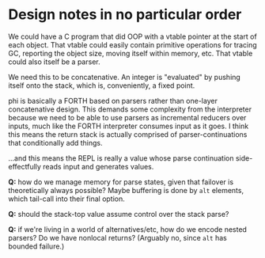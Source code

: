 # Design notes in no particular order
We could have a C program that did OOP with a vtable pointer at the start of
each object. That vtable could easily contain primitive operations for tracing
GC, reporting the object size, moving itself within memory, etc. That vtable
could also itself be a parser.

We need this to be concatenative. An integer is "evaluated" by pushing itself
onto the stack, which is, conveniently, a fixed point.

phi is basically a FORTH based on parsers rather than one-layer concatenative
design. This demands some complexity from the interpreter because we need to be
able to use parsers as incremental reducers over inputs, much like the FORTH
interpreter consumes input as it goes. I think this means the return stack is
actually comprised of parser-continuations that conditionally add things.

...and this means the REPL is really a value whose parse continuation
side-effectfully reads input and generates values.

**Q:** how do we manage memory for parse states, given that failover is
theoretically always possible? Maybe buffering is done by `alt` elements, which
tail-call into their final option.

**Q:** should the stack-top value assume control over the stack parse?

**Q:** if we're living in a world of alternatives/etc, how do we encode nested
parsers? Do we have nonlocal returns? (Arguably no, since `alt` has bounded
failure.)
